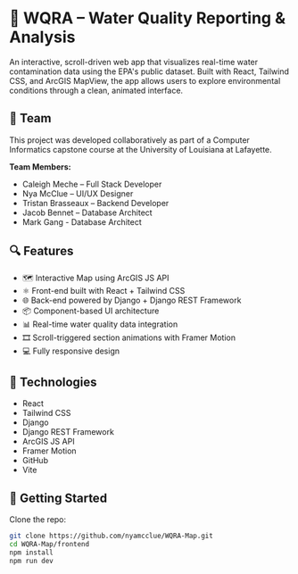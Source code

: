 # 🌊 WQRA – Water Quality Reporting & Analysis

An interactive, scroll-driven web app that visualizes real-time water contamination data using the EPA's public dataset. Built with React, Tailwind CSS, and ArcGIS MapView, the app allows users to explore environmental conditions through a clean, animated interface.

## 👥 Team

This project was developed collaboratively as part of a Computer Informatics capstone course at the University of Louisiana at Lafayette.

**Team Members:**
- Caleigh Meche – Full Stack Developer
- Nya McClue – UI/UX Designer
- Tristan Brasseaux – Backend Developer 
- Jacob Bennet – Database Architect
- Mark Gang - Database Architect

## 🔍 Features

- 🗺️ Interactive Map using ArcGIS JS API
- ⚛️ Front-end built with React + Tailwind CSS
- 🌐 Back-end powered by Django + Django REST Framework
- 📦 Component-based UI architecture
- 📊 Real-time water quality data integration
- 🎞️ Scroll-triggered section animations with Framer Motion
- 💻 Fully responsive design

## 📌 Technologies

- React
- Tailwind CSS
- Django
- Django REST Framework
- ArcGIS JS API
- Framer Motion
- GitHub
- Vite

## 🚀 Getting Started

Clone the repo:

```bash
git clone https://github.com/nyamcclue/WQRA-Map.git
cd WQRA-Map/frontend
npm install
npm run dev
